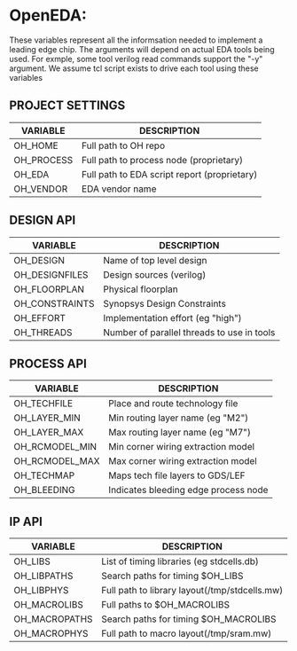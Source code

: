 OpenEDA: 
=====================================

These variables represent all the informsation needed to implement a leading edge chip. The arguments will depend on actual EDA tools being used.
For exmple, some tool verilog read commands support the "-y" argument. We assume tcl script exists to drive each tool using these variables

## PROJECT SETTINGS

| VARIABLE       | DESCRIPTION                                   |
|----------------|-----------------------------------------------|
| OH_HOME        | Full path to OH repo                          |
| OH_PROCESS     | Full path to process node (proprietary)       |
| OH_EDA         | Full path to EDA script report (proprietary)  |
| OH_VENDOR      | EDA vendor name                               |

## DESIGN API

| VARIABLE       | DESCRIPTION                                   |
|----------------|-----------------------------------------------|
| OH_DESIGN      | Name of top level design                      |
| OH_DESIGNFILES | Design sources (verilog)                      |
| OH_FLOORPLAN   | Physical floorplan                            |
| OH_CONSTRAINTS | Synopsys Design Constraints                   |
| OH_EFFORT      | Implementation effort (eg "high")             |
| OH_THREADS     | Number of parallel threads to use in tools    |

## PROCESS API

| VARIABLE       | DESCRIPTION                                    |
|----------------|------------------------------------------------|
| OH_TECHFILE    | Place and route technology file                |
| OH_LAYER_MIN   | Min routing layer name (eg "M2")               |
| OH_LAYER_MAX   | Max routing layer name (eg "M7")               |
| OH_RCMODEL_MIN | Min corner wiring extraction model             |
| OH_RCMODEL_MAX | Max corner wiring extraction model             |
| OH_TECHMAP     | Maps tech file layers to GDS/LEF               |
| OH_BLEEDING    | Indicates bleeding edge process node           |

## IP API 

| VARIABLE       | DESCRIPTION                                    |
|----------------|------------------------------------------------|
| OH_LIBS        | List of timing libraries (eg stdcells.db)      |
| OH_LIBPATHS    | Search paths for timing $OH_LIBS               |
| OH_LIBPHYS     | Full path to library layout(/tmp/stdcells.mw)  |
| OH_MACROLIBS   | Full paths to $OH_MACROLIBS                    |
| OH_MACROPATHS  | Search paths for timing $OH_MACROLIBS          |
| OH_MACROPHYS   | Full path to macro layout(/tmp/sram.mw)        |
